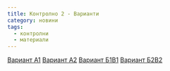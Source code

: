 ```yaml
---
title: Контролно 2 - Варианти
category: новини
tags:
  - контролни
  - материали
---
```


[Вариант А1](https://docs.google.com/document/d/1jWso7LGput2jhADiGBH0qA2MK9epSNnae-5m_G9AF9w/edit?usp=sharing)
[Вариант А2](https://docs.google.com/document/d/1UvW_G3xeR-s7AxBo_6Vl8ckbjSfjfgmP5BcU0SsNqg0/edit?usp=sharing)
[Вариант Б1В1](https://docs.google.com/document/d/1AzcXlkEkNK-goU80bSSdrM38FHGZegJdPEp9v9q5I0Q/edit?usp=sharing)
[Вариант Б2В2](https://docs.google.com/document/d/1s-8PAf79H_f_E7_v8WYIp_RGIzw8IacPQG8nLYvgeqo/edit?usp=sharing)

